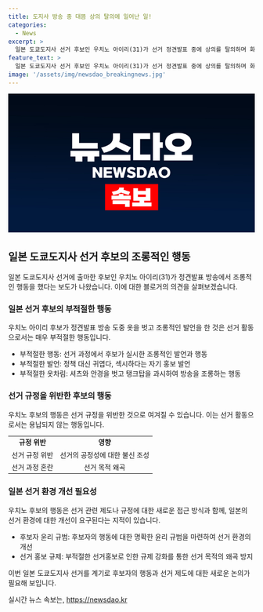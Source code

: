 ```yaml
---
title: 도지사 방송 중 대뜸 상의 탈의에 일어난 일!
categories:
  - News
excerpt: >
  일본 도쿄도지사 선거 후보인 우치노 아이리(31)가 선거 정견발표 중에 상의를 탈의하며 화제가 되었다. 우치노는 귀여운 외모와 섹시함을 강조하며 정책에 대한 언급은 없이 방송을 이끌었고, 이로 인해 네티즌들 사이에서 부정적인 반응이 나왔다. 이에 대한 정견발표 방식에 대한 비판과 선택에 대한 법 개정 필요성에 대한 의견이 나오고 있다. 이번 선거는 다음달 7일에 치러지며, 후보들의 독특한 행보로 논란이 일고 있다.
feature_text: >
  일본 도쿄도지사 선거 후보인 우치노 아이리(31)가 선거 정견발표 중에 상의를 탈의하며 화제가 되었다. 우치노는 귀여운 외모와 섹시함을 강조하며 정책에 대한 언급은 없이 방송을 이끌었고, 이로 인해 네티즌들 사이에서 부정적인 반응이 나왔다. 이에 대한 정견발표 방식에 대한 비판과 선택에 대한 법 개정 필요성에 대한 의견이 나오고 있다. 이번 선거는 다음달 7일에 치러지며, 후보들의 독특한 행보로 논란이 일고 있다.
image: '/assets/img/newsdao_breakingnews.jpg'
---
```


<p><img src="/assets/img/newsdao_breakingnews.jpg" alt="koreaapp 속보" /></p>

<h2 data-ke-size="size26">일본 도쿄도지사 선거 후보의 조롱적인 행동</h2>

<p data-ke-size="size16">일본 도쿄도지사 선거에 출마한 후보인 우치노 아이리(31)가 정견발표 방송에서 조롱적인 행동을 했다는 보도가 나왔습니다. 이에 대한 블로거의 의견을 살펴보겠습니다.</p>

<h3>일본 선거 후보의 부적절한 행동</h3>

<p data-ke-size="size16">우치노 아이리 후보가 정견발표 방송 도중 옷을 벗고 조롱적인 발언을 한 것은 선거 활동으로서는 매우 부적절한 행동입니다.</p>

<ul>
  <li>부적절한 행동: 선거 과정에서 후보가 실시한 조롱적인 발언과 행동</li>
  <li>부적절한 발언: 정책 대신 귀엽다, 섹시하다는 자기 홍보 발언</li>
  <li>부적절한 옷차림: 셔츠와 안경을 벗고 탱크탑을 과시하여 방송을 조롱하는 행동</li>
</ul>

<h3>선거 규정을 위반한 후보의 행동</h3>

<p data-ke-size="size16">우치노 후보의 행동은 선거 규정을 위반한 것으로 여겨질 수 있습니다. 이는 선거 활동으로서는 용납되지 않는 행동입니다.</p>

<table>
  <tr>
    <td style="text-align: center; height: 17px;"><b>규정 위반</b></td>
    <td style="text-align: center; height: 17px;"><b>영향</b></td>
  </tr>
  <tr>
    <td style="text-align: center; height: 17px;">선거 규정 위반</td>
    <td style="text-align: center; height: 17px;">선거의 공정성에 대한 불신 조성</td>
  </tr>
  <tr>
    <td style="text-align: center; height: 17px;">선거 과정 혼란</td>
    <td style="text-align: center; height: 17px;">선거 목적 왜곡</td>
  </tr>
</table>

<h3>일본 선거 환경 개선 필요성</h3>

<p data-ke-size="size16">우치노 후보의 행동은 선거 관련 제도나 규정에 대한 새로운 접근 방식과 함께, 일본의 선거 환경에 대한 개선이 요구된다는 지적이 있습니다.</p>

<ul>
  <li>후보자 윤리 규범: 후보자의 행동에 대한 명확한 윤리 규범을 마련하여 선거 환경의 개선</li>
  <li>선거 홍보 규제: 부적절한 선거홍보로 인한 규제 강화를 통한 선거 목적의 왜곡 방지</li>
</ul>

<p data-ke-size="size16">이번 일본 도쿄도지사 선거를 계기로 후보자의 행동과 선거 제도에 대한 새로운 논의가 필요해 보입니다.</p>
실시간 뉴스 속보는, <a href="https://newsdao.kr" rel="dofollow">https://newsdao.kr</a>


